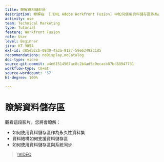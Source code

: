 ```yaml
---
title: 瞭解資料儲存區
description: 瞭解在  [!DNL Adobe Workfront Fusion] 中如何使用資料儲存區作為永久性資料集以及資料結構如何支援資料儲存區。
activity: use
team: Technical Marketing
type: Tutorial
feature: Workfront Fusion
role: User
level: Beginner
jira: KT-9054
exl-id: d85e52cb-08d0-4a3a-8187-59e63492c1d5
recommendations: noDisplay,noCatalog
doc-type: video
source-git-commit: a4e61514567ac8c2b4ad5c9ecacb87bd83947731
workflow-type: tm+mt
source-wordcount: '57'
ht-degree: 100%

---
```


# 瞭解資料儲存區

觀看這段影片，您將會瞭解：

* 如何使用資料儲存區作為永久性資料集
* 資料結構如何支援資料儲存區
* 如何使用資料儲存區與系統同步

>[!VIDEO](https://video.tv.adobe.com/v/335295/?quality=12&learn=on)
